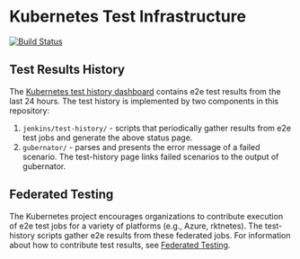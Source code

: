 # Kubernetes Test Infrastructure

[![Build Status](https://travis-ci.org/kubernetes/test-infra.svg?branch=master)](https://travis-ci.org/kubernetes/test-infra)

## Test Results History

The [Kubernetes test history
dashboard](http://storage.googleapis.com/kubernetes-test-history/static/index.html)
contains e2e test results from the last 24 hours.  The test history is
implemented by two components in this repository:

1. `jenkins/test-history/` - scripts that periodically gather results from e2e
   test jobs and generate the above status page.
2. `gubernator/` - parses and presents the error message of a failed scenario.
   The test-history page links failed scenarios to the output of gubernator.

## Federated Testing

The Kubernetes project encourages organizations to contribute execution of e2e
test jobs for a variety of platforms (e.g., Azure, rktnetes).  The test-history
scripts gather e2e results from these federated jobs.  For information about
how to contribute test results, see [Federated Testing](docs/federated_testing.md).
